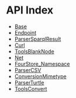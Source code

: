 API Index
=========

* [Base](Base.md)
* [Endpoint](Endpoint.md)
* [ParserSparqlResult](ParserSparqlResult.md)
* [Curl](Curl.md)
* [ToolsBlankNode](ToolsBlankNode.md)
* [Net](Net.md)
* [FourStore_Namespace](FourStore_Namespace.md)
* [ParserCSV](ParserCSV.md)
* [ConversionMimetype](ConversionMimetype.md)
* [ParserTurtle](ParserTurtle.md)
* [ToolsConvert](ToolsConvert.md)

